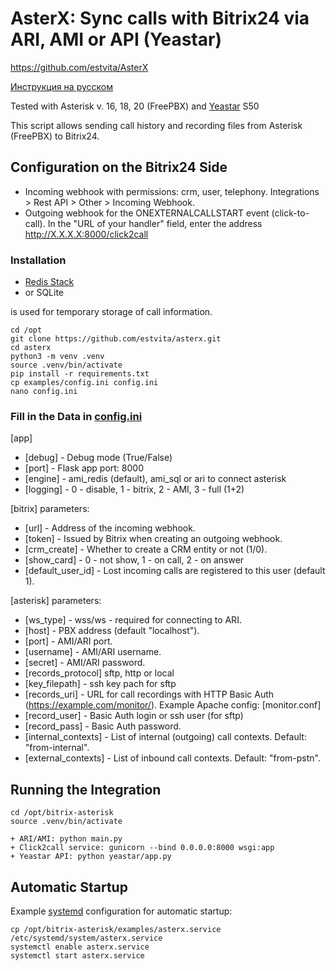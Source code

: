 # AsterX: Sync calls with Bitrix24 via ARI, AMI or API (Yeastar)

https://github.com/estvita/AsterX

[Инструкция на русском](README.ru.md)

Tested with Asterisk v. 16, 18, 20 (FreePBX) and [Yeastar](/yeastar/) S50 

This script allows sending call history and recording files from Asterisk (FreePBX) to Bitrix24.

## Configuration on the Bitrix24 Side
+ Incoming webhook with permissions: crm, user, telephony. Integrations > Rest API > Other > Incoming Webhook.
+ Outgoing webhook for the ONEXTERNALCALLSTART event (click-to-call). In the "URL of your handler" field, enter the address
 http://X.X.X.X:8000/click2call

### Installation

+ [Redis Stack](https://redis.io/docs/latest/operate/oss_and_stack/install/archive/install-stack/) 
+ or SQLite 

is used for temporary storage of call information.


```
cd /opt
git clone https://github.com/estvita/asterx.git
cd asterx
python3 -m venv .venv
source .venv/bin/activate
pip install -r requirements.txt
cp examples/config.ini config.ini
nano config.ini
```

### Fill in the Data in [config.ini](examples/config.ini)

[app]
+ [debug] - Debug mode (True/False)
+ [port] - Flask app port: 8000
+ [engine] - ami_redis (default), ami_sql or ari to connect asterisk
+ [logging] - 0 - disable, 1 - bitrix, 2 - AMI, 3 - full (1+2)

[bitrix] parameters:
+ [url] - Address of the incoming webhook.
+ [token] - Issued by Bitrix when creating an outgoing webhook.
+ [crm_create] - Whether to create a CRM entity or not (1/0).
+ [show_card] -  0 - not show, 1 - on call, 2 - on answer
+ [default_user_id] - Lost incoming calls are registered to this user (default 1).

[asterisk] parameters:
+ [ws_type] - wss/ws - required for connecting to ARI.
+ [host] - PBX address (default "localhost").
+ [port] - AMI/ARI port.
+ [username] - AMI/ARI username.
+ [secret] - AMI/ARI password.
+ [records_protocol] sftp, http or local
+ [key_filepath] - ssh key pach for sftp
+ [records_uri] - URL for call recordings with HTTP Basic Auth (https://example.com/monitor/). Example Apache config: [monitor.conf]
+ [record_user] - Basic Auth login or ssh user (for sftp)
+ [record_pass] - Basic Auth password.
+ [internal_contexts] - List of internal (outgoing) call contexts. Default: "from-internal".
+ [external_contexts] - List of inbound call contexts. Default: "from-pstn".

## Running the Integration

```
cd /opt/bitrix-asterisk
source .venv/bin/activate

+ ARI/AMI: python main.py
+ Click2call service: gunicorn --bind 0.0.0.0:8000 wsgi:app
+ Yeastar API: python yeastar/app.py

```


## Automatic Startup
Example [systemd](/examples/asterx.service) configuration for automatic startup:

```
cp /opt/bitrix-asterisk/examples/asterx.service /etc/systemd/system/asterx.service
systemctl enable asterx.service
systemctl start asterx.service
```
